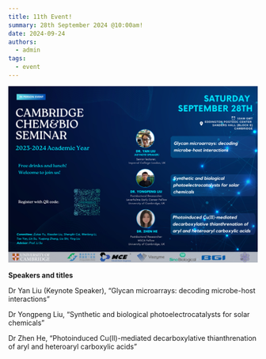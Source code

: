 ```yaml
---
title: 11th Event!
summary: 28th September 2024 @10:00am!
date: 2024-09-24
authors:
  - admin
tags:
  - event
---
```


![poster](202409.png)

**Speakers and titles**

Dr Yan Liu (Keynote Speaker), “Glycan microarrays: decoding microbe-host interactions”

Dr Yongpeng Liu, “Synthetic and biological photoelectrocatalysts for solar chemicals”

Dr Zhen He, “Photoinduced Cu(Il)-mediated decarboxylative thianthrenation of aryl and heteroaryl carboxylic acids”